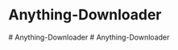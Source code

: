 # Anything-Downloader
#   A n y t h i n g - D o w n l o a d e r  
 #   A n y t h i n g - D o w n l o a d e r  
 